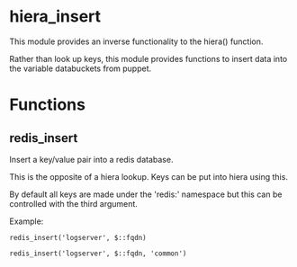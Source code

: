 hiera_insert
============


This module provides an inverse functionality to the hiera() function.

Rather than look up keys, this module provides functions to insert data into the variable databuckets from puppet.


Functions
=========


redis_insert
------------

Insert a key/value pair into a redis database.

This is the opposite of a hiera lookup. Keys can be put into hiera using this. 

By default all keys are made under the 'redis:' namespace but this can be
controlled with the third argument.

Example:

    redis_insert('logserver', $::fqdn)

    redis_insert('logserver', $::fqdn, 'common')




